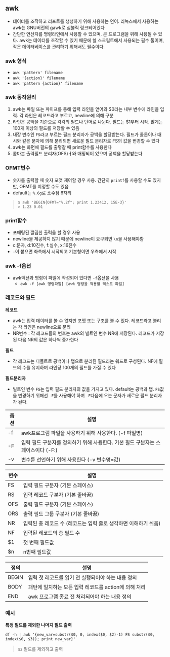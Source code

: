 ## awk

- 데이터를 조작하고 리포트를 생성하기 위해 사용하는 언어. 리눅스에서 사용하는 awk는 GNU버전의 gawk로 심볼릭 링크되어있다
- 간단한 연산자를 명령라인에서 사용할 수 있으며, 큰 프로그램을 위해 사용될 수 있다. awk는 데이터를 조작할 수 있기 때문에 쉘 스크립트에서 사용되는 필수 툴이며, 작은 데이터베이스를 관리하기 위해서도 필수이다.



### awk 형식

- `awk 'pattern' filename`
- `awk '{action}' filename`
- `awk 'pattern {action}' filename`



### awk 동작원리

1. awk는 파일 또는 파이프를 통해 입력 라인을 얻어와 $0라는 내부 변수에 라인을 입력. 각 라인은 레코드라고 부르고, newline에 의해 구분
2. 라인은 공백을 기준으로 각각의 필드나 단어로 나뉜다. 필드는 $1부터 시작. 많게는 100개 이상의 필드를 저장할 수 있음
3. 내장 변수인 `FS`라고 부르는 필드 분리자가 공백을 할당받는다. 필드가 콜론이나 대시와 같은 문자에 의해 분리되면 새로운 필드 분리자로 FS의 값을 변경할 수 있다
4. awk는 화면에 필드를 출렿갈 때 print함수를 사용한다
5. 콤마븐 출력필드 분리자(OFS)ㅓ와 매핑되어 있으며 공백을 할당받는다

### OFMT변수

- 숫자를 출력할 때 숫자 포맷 제어할 경우 사용. 간단히 `printf`를 사용할 수도 있지만, OFMT를 지정할 수도 있음
- default는 `%.6g`로 소수점 6자리

> ```shell
> $ awk 'BEGIN{OFMT="%.2f"; print 1.23412, 15E-3}'
> > 1.23 0.01
> ```

### print함수

- 포매팅된 깔끔한 출력을 할 경우 사용
- newline을 제공하지 않기 때문에 newline이 요구되면 `\n`을 사용해야함
- c:문자, d:10진수, f:실수, x:16진수
- `-`이 붙으면 좌측에서 시작되고 기본형이면 우측에서 시작

### awk -f옵션

- awk액션과 명령이 파일에 작성되어 있다면 `-f`옵션을 사용
  - `awk -f [awk 명령파일] [awk 명령을 적용할 텍스트 파일]`

### 레코드와 필드

**레코드**

- awk는 입력 데이터를 볼 수 없지만 포맷 또는 구조를 볼 수 있다. 레코드라고 불리는 각 라인은 newline으로 분리
- NR변수 : 각 레코드들의 번호는 awk의 빌트인 변수 NR에 저장된다. 레코드가 저장된 다음 NR의 값은 하나씩 증가한다

**필드**

- 각 레코드는 디폴트르 공백이나 탭으로 분리된 필드라는 워드로 구성된다. NF에 필드의 수를 유지하며 라인당 100개의 필드를 가질 수 있다

**필드분리자**

- 빌트인 변수 `FS`는 입력 필드 분리자의 값을 가지고 있다. default는 공백과 탭. `FS`값을 변경하기 위해선 `-F`를 사용해야 하며 `-F`다음에 오는 문자가 새로운 필드 분리자가 된다.

| 옵션 | 설명                                                         |
| ---- | ------------------------------------------------------------ |
| -f   | awk프로그램 파일을 사용하기 위해 사용한다. (-f 파일명)       |
| -F   | 입력 필드 구분자를 정의하기 위해 사용한다. 기본 필드 구분자는 스페이스이다 (-F:) |
| -v   | 변수를 선언하기 위해 사용한다 (-v 변수명=값)                 |

| 변수 | 설명                                                         |
| ---- | ------------------------------------------------------------ |
| FS   | 입력 필드 구분자 (기본 스페이스)                             |
| RS   | 입력 레코드 구분자 (기본 줄바꿈)                             |
| OFS  | 출력 필드 구분자 (기본 스페이스)                             |
| ORS  | 출력 필드 그룹 구분자 (기본 줄바꿈)                          |
| NR   | 입력된 총 레코드 수 (레코드는 입력 줄로 생각하면 이해하기 쉬움) |
| NF   | 입력된 레코드의 총 필드 수                                   |
| $1   | 첫 번째 필드값                                               |
| $n   | n번째 필드값                                                 |

| 정의  | 설명                                                  |
| ----- | ----------------------------------------------------- |
| BEGIN | 입력 첫 레코드를 읽기 전 실행되어야 하는 내용 정의    |
| BODY  | 패턴에 일치하는 모든 입력 레코드를 action에 의해 처리 |
| END   | awk 프로그램 종료 전 처리되어야 하는 내용 정의        |



### 예시

**특정 필드를 제외한 나머지 필드 출력**

```df -h | awk '{new_var=substr($0, 0, index($0, $2)-1) FS substr($0, index($0, $3)); print new_var}'```

> `$2` 필드를 제외하고 출력